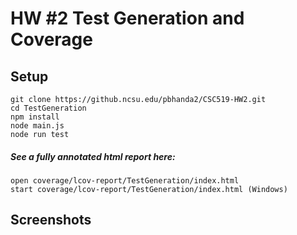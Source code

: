 # HW #2 Test Generation and Coverage

## Setup

    git clone https://github.ncsu.edu/pbhanda2/CSC519-HW2.git
    cd TestGeneration
    npm install
    node main.js
    node run test

##### See a fully annotated html report here:
    
    open coverage/lcov-report/TestGeneration/index.html
    start coverage/lcov-report/TestGeneration/index.html (Windows)

## Screenshots

